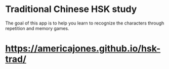 # Traditional Chinese HSK study
The goal of this app is to help you learn to recognize the characters through repetition and memory games.

# https://americajones.github.io/hsk-trad/